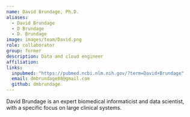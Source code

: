 ```yaml
---
name: David Brundage, Ph.D.
aliases:
  - David Brundage
  - D Brundage
  - D. Brundage
image: images/team/David.png
role: collaborator
group: former
description: Data and cloud engineer 
affiliation: 
links:
  inpubmed: "https://pubmed.ncbi.nlm.nih.gov/?term=David+Brundage"
  email: dmbrundage88@gmail.com
  github: dmbrundage
---
```


David Brundage is an expert biomedical informaticist and data scientist, with a specific focus on large clinical systems.